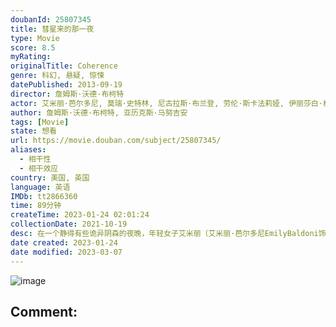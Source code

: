```yaml
---
doubanId: 25807345
title: 彗星来的那一夜
type: Movie
score: 8.5
myRating: 
originalTitle: Coherence
genre: 科幻, 悬疑, 惊悚
datePublished: 2013-09-19
director: 詹姆斯·沃德·布柯特
actor: 艾米丽·芭尔多尼, 莫瑞·史特林, 尼古拉斯·布兰登, 劳伦·斯卡法莉娅, 伊丽莎白·格瑞斯, 雨果·阿姆斯特朗, 亚历克斯·马努吉安, 劳伦·马赫
author: 詹姆斯·沃德·布柯特, 亚历克斯·马努吉安
tags: [Movie]
state: 想看
url: https://movie.douban.com/subject/25807345/
aliases:
  - 相干性
  - 相干效应
country: 美国, 英国
language: 英语
IMDb: tt2866360
time: 89分钟
createTime: 2023-01-24 02:01:24
collectionDate: 2021-10-19
desc: 在一个静得有些诡异阴森的夜晚，年轻女子艾米丽（艾米丽·芭尔多尼EmilyBaldoni饰）驱车来到朋友家参加聚会。此前她一边开车一边和男友打电话，然而通话突然中断，她的手机屏也莫名其妙出现裂痕。...
date created: 2023-01-24
date modified: 2023-03-07
---
```


![image](p2187896734.jpg)

Comment:
---
